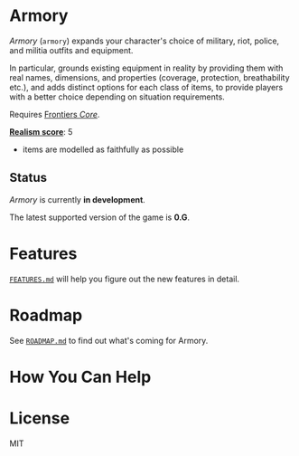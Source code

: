 # Armory

_Armory_ (`armory`) expands your character's choice of military, riot, police, and militia outfits and equipment.

In particular, grounds existing equipment in reality by providing them with real names, dimensions, and properties (coverage, protection, breathability etc.), and adds distinct options for each class of items, to provide players with a better choice depending on situation requirements.

Requires [Frontiers _Core_](https://github.com/FrontierMods/Core).

[**Realism score**](https://github.com/FrontierMods/Core/blob/main/documentation/DESIGN_NOTES.md#realism-score): 5

- items are modelled as faithfully as possible

## Status

_Armory_ is currently **in development**.

The latest supported version of the game is **0.G**.

# Features

[`FEATURES.md`](./documentation/FEATURES.md) will help you figure out the new features in detail.

# Roadmap

See [`ROADMAP.md`](./documentation/ROADMAP.md) to find out what's coming for Armory.

# How You Can Help

# License

MIT
